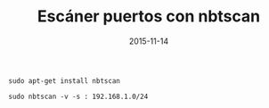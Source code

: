 ﻿---
title: Escáner puertos con nbtscan
description: 
date: 2015-11-14
lastmod: 2015-11-14
slug: nbtscan
image: "covers/linux.png"
tags:
  - nbtscan
  - network
categories:
  - Linux
---


`sudo apt-get install nbtscan`

`sudo nbtscan -v -s : 192.168.1.0/24`
